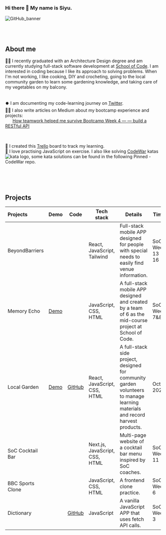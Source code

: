 ### Hi there 👋 My name is Siyu.

<!--
<picture>
  <source media="(prefers-color-scheme: dark)" srcset="https://user-images.githubusercontent.com/25423296/163456776-7f95b81a-f1ed-45f7-b7ab-8fa810d529fa.png">
  <source media="(prefers-color-scheme: light)" srcset="https://user-images.githubusercontent.com/25423296/163456779-a8556205-d0a5-45e2-ac17-42d089e3c3f8.png">
  <img alt="Shows an illustrated sun in light mode and a moon with stars in dark mode." src="https://user-images.githubusercontent.com/25423296/163456779-a8556205-d0a5-45e2-ac17-42d089e3c3f8.png">
</picture>
-->
![GitHub_banner](https://github.com/siyuduan2023/siyuduan2023/assets/137444492/82a53b44-1986-4786-bd73-0ebfd0b9ca5e)

<br><br>
## About me

👩‍🎓 I recently graduated with an Architecture Design degree and am currently studying full-stack software development at [School of Code](https://www.schoolofcode.co.uk/). I am interested in coding because I like its approach to solving problems. When I'm not working, I like cooking, DIY and crocheting, going to the local community garden to learn some gardening knowledge, and taking care of my vegetables on my balcony.
<br><br><br>
⏺️ I am documenting my code-learning journey on [Twitter](https://twitter.com/siyuduan2023).<br>
✍🏼 I also write articles on Medium about my bootcamp experience and projects:<br>
&nbsp;&nbsp;&nbsp;&nbsp;&nbsp;&nbsp;[How teamwork helped me survive Bootcamp Week 4 — — build a RESTful API](https://medium.com/@siyuduan.learning/how-teamwork-helped-me-survive-bootcamp-week-4-build-a-restful-api-a6e02ded886a)
<br><br><br>
 
<!--I am currently learning UX Design with this course: [UI / UX Design Specialization](https://www.coursera.org/specializations/ui-ux-design).--> 
📖 I created this [Trello](https://trello.com/invite/devlearnboard/ATTIc0f396a626c55d043631a71a4e28378aA2FE8573) board to track my learning.<br>
🥳 I love practising JavaScript on exercise. I also like solving [CodeWar](https://www.codewars.com/users/CU_2023) katas <img src="https://www.codewars.com/users/CU_2023/badges/micro?theme=light" alt="kata logo">, some kata solutions can be found in the following Pinned - CodeWar repo.

<br><br><br>


## Projects

|Projects          |Demo                                      |Code                                       |Tech stack            |Details            |Time                      |
|:-----------------|--------------------------------------|-------------------------------------------|---------------------------------------|-------------------|--------|
|BeyondBarriers    |  |  |React, JavaScript, Tailwind  |Full-stack mobile APP designed for people with special needs to easily find venue information. |SoC Week 13 - 16|
|Memory Echo       |[Demo](https://memoryecho.vercel.app/)|                                     |JavaScript, CSS, HTML  |A full-stack mobile APP designed and created by a team of 6 as the mid-course project at School of Code.|SoC Week 7&8|
|Local Garden      |[Demo](https://localgarden.vercel.app/) |  [GitHub](https://github.com/siyuduan2023/NotesForGarden)            |React, JavaScript, CSS, HTML  |A full-stack side project, designed for community garden volunteers to manage learning materials and record harvest products.|Oct 2023 |
|SoC Cocktail Bar  |   |   |Next.js, JavaScript, CSS, HTML |Multi-page website of a cocktail bar menu inspired by SoC coaches.|SoC Week 11|
|BBC Sports Clone  |   |   |JavaScript, CSS, HTML  |A frontend clone practice. |SoC Week 6| 
|Dictionary        |                                      | [GitHub](https://github.com/siyuduan2023/DictionaryApp)                                          |JavaScript            |A vanilla JavaScript APP that uses fetch API calls.|SoC Week 3|


<!--
**siyuduan2023/siyuduan2023** is a ✨ _special_ ✨ repository because its `README.md` (this file) appears on your GitHub profile.

Here are some ideas to get you started:

- 🔭 I’m currently working on ...
- 🌱 I’m currently learning ...
- 👯 I’m looking to collaborate on ...
- 🤔 I’m looking for help with ...
- 💬 Ask me about ...
- 📫 How to reach me: ...
- 😄 Pronouns: ...
- ⚡ Fun fact: ...
-->
